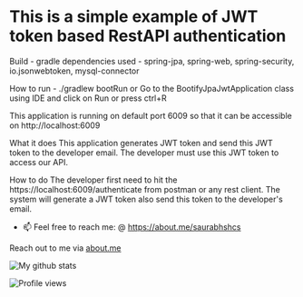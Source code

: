 # This is a simple example of JWT token based RestAPI authentication 

Build - gradle
dependencies used - spring-jpa, spring-web, spring-security, io.jsonwebtoken, mysql-connector

How to run - ./gradlew bootRun or Go to the BootifyJpaJwtApplication class using IDE and click on Run or press ctrl+R

This application is running on default port 6009 so that it can be accessible on http://localhost:6009

What it does
This application generates JWT token and send this JWT token to the developer email. The developer must use this JWT token to access our API.

How to do
The developer first need to hit the https://localhost:6009/authenticate from postman or any rest client.
The system will generate a JWT token also send this token to the developer's email.



- 📫 Feel free to reach me: @ https://about.me/saurabhshcs

Reach out to me via [about.me](https://about.me/saurabhshcs)

![My github stats](https://github-readme-stats.vercel.app/api?username=saurabhshcs&show_icons=true)


![Profile views](https://komarev.com/ghpvc/?username=saurabhshcs)
